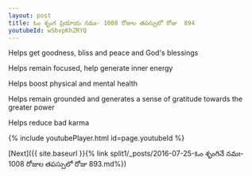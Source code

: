 ```yaml
---
layout: post
title: ఓం శృంగ ప్రియాయ నమః- 1008 రోజుల తపస్సులో రోజు  894
youtubeId: wSbvpKhZRYQ
---
```

 
 
Helps get goodness, bliss and peace and God's blessings
 
Helps remain focused, help generate inner energy 
 
Helps boost physical and mental health 
 
Helps remain grounded and generates a sense of gratitude towards the greater power 
 
Helps reduce bad karma
 
 
 
 


{% include youtubePlayer.html id=page.youtubeId %}
 
[Next]({{ site.baseurl }}{% link  split1/_posts/2016-07-25-ఓం శృంగినే నమః- 1008 రోజుల తపస్సులో రోజు  893.md%})
 
